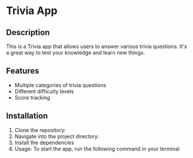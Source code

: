 # Trivia App

## Description

This is a Trivia app that allows users to answer various trivia questions. It's a great way to test your knowledge and learn new things.

## Features

- Multiple categories of trivia questions
- Different difficulty levels
- Score tracking

## Installation

1. Clone the repository:
2. Navigate into the project directory:
3. Install the dependencies
4. Usage: To start the app, run the following command in your terminal
